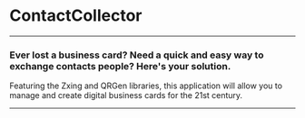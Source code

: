 # ContactCollector
***
### Ever lost a business card? Need a quick and easy way to exchange contacts people? Here's your solution.

Featuring the Zxing and QRGen libraries, this application will allow you to manage and create digital business cards for the 21st century.

***
